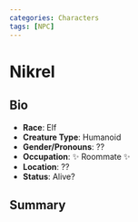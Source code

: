 ```yaml
---
categories: Characters
tags: [NPC]
---
```

# Nikrel
## Bio
- **Race**: Elf
- **Creature Type**: Humanoid
- **Gender/Pronouns**:  ??
- **Occupation**: ✨ Roommate ✨
- **Location**: ??
- **Status**: Alive?

## Summary
